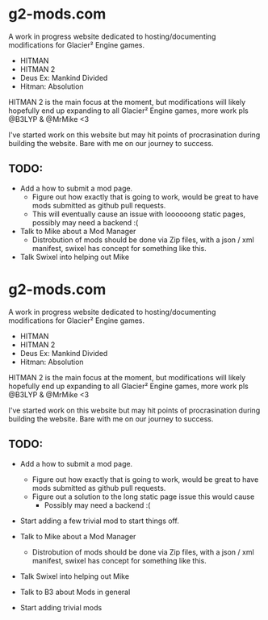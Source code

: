 # g2-mods.com

A work in progress website dedicated to hosting/documenting modifications for Glacier² Engine games.

- HITMAN
- HITMAN 2
- Deus Ex: Mankind Divided
- Hitman: Absolution

HITMAN 2 is the main focus at the moment, but modifications will likely hopefully end up expanding to all Glacier² Engine games, more work pls @B3LYP & @MrMike <3

I've started work on this website but may hit points of procrasination during building the website. 
Bare with me on our journey to success.

## TODO: 
- Add a how to submit a mod page.
	- Figure out how exactly that is going to work, would be great to have mods submitted as github pull requests.
	- This will eventually cause an issue with loooooong static pages, possibly may need a backend :(
- Talk to Mike about a Mod Manager
	- Distrobution of mods should be done via Zip files, with a json / xml manifest, swixel has concept for something like this.
- Talk Swixel into helping out Mike
# g2-mods.com

A work in progress website dedicated to hosting/documenting modifications for Glacier² Engine games.

- HITMAN
- HITMAN 2
- Deus Ex: Mankind Divided
- Hitman: Absolution

HITMAN 2 is the main focus at the moment, but modifications will likely hopefully end up expanding to all Glacier² Engine games, more work pls @B3LYP & @MrMike <3

I've started work on this website but may hit points of procrasination during building the website. 
Bare with me on our journey to success.

## TODO: 
- Add a how to submit a mod page.
	- Figure out how exactly that is going to work, would be great to have mods submitted as github pull requests.
	- Figure out a solution to the long static page issue this would cause
		- Possibly may need a backend :(
	
- Start adding a few trivial mod to start things off.

- Talk to Mike about a Mod Manager
	- Distrobution of mods should be done via Zip files, with a json / xml manifest, swixel has concept for something like this.

- Talk Swixel into helping out Mike

- Talk to B3 about Mods in general
- Start adding trivial mods
